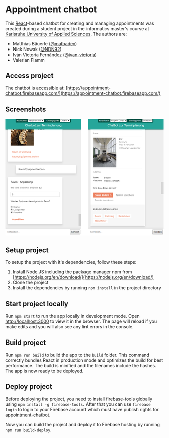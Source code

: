 # Appointment chatbot

This [React](https://reactjs.org/)-based chatbot for creating and managing appointments was created during a student project in the informatics master's course at [Karlsruhe University of Applied Sciences](https://www.hs-karlsruhe.de/). The authors are:

- Matthias Bäuerle ([@matbadev](https://github.com/matbadev/)) 
- Nick Nowak ([@NDN92](https://github.com/NDN92))
- Iván Victoria Fernández ([@ivan-victoria](https://github.com/ivan-victoria))
- Valerian Flamm

## Access project

The chatbot is accessible at: [https://appointment-chatbot.firebaseapp.com/](https://appointment-chatbot.firebaseapp.com/)

## Screenshots

![Screenshots](images/screenshots.png)

## Setup project

To setup the project with it's dependencies, follow these steps:
1. Install Node.JS including the package manager npm from [https://nodejs.org/en/download/](https://nodejs.org/en/download/)
1. Clone the project
1. Install the dependencies by running `npm install` in the project directory

## Start project locally

Run `npm start` to run the app locally in development mode. Open [http://localhost:3000](http://localhost:3000) to view it in the browser. The page will reload if you make edits and you will also see any lint errors in the console.

## Build project

Run `npm run build` to build the app to the `build` folder. This command correctly bundles React in production mode and optimizes the build for best performance. The build is minified and the filenames include the hashes. The app is now ready to be deployed.

## Deploy project

Before deploying the project, you need to install firebase-tools globally using `npm install -g firebase-tools`.
After that you can use `firebase login` to login to your Firebase account which must have publish rights for [appointment-chatbot](https://console.firebase.google.com/project/appointment-chatbot/).

Now you can build the project and deploy it to Firebase hosting by running `npm run build-deploy`.
